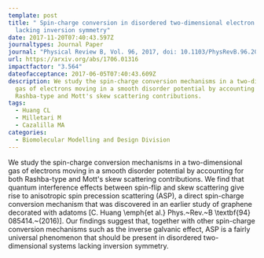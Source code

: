 ```yaml
---
template: post
title: " Spin-charge conversion in disordered two-dimensional electron gases
  lacking inversion symmetry"
date: 2017-11-20T07:40:43.597Z
journaltypes: Journal Paper
journal: "Physical Review B, Vol. 96, 2017, doi: 10.1103/PhysRevB.96.205305"
url: https://arxiv.org/abs/1706.01316
impactfactor: "3.564"
dateofacceptance: 2017-06-05T07:40:43.609Z
description: We study the spin-charge conversion mechanisms in a two-dimensional
  gas of electrons moving in a smooth disorder potential by accounting for both
  Rashba-type and Mott's skew scattering contributions.
tags:
  - Huang CL
  - Milletari M
  - Cazalilla MA
categories:
  - Biomolecular Modelling and Design Division
---
```

<!--StartFragment-->

We study the spin-charge conversion mechanisms in a two-dimensional gas of electrons moving in a smooth disorder potential by accounting for both Rashba-type and Mott's skew scattering contributions. We find that quantum interference effects between spin-flip and skew scattering give rise to anisotropic spin precession scattering (ASP), a direct spin-charge conversion mechanism that was discovered in an earlier study of graphene decorated with adatoms \[C. Huang \emph{et al.} Phys.\~Rev.\~B \textbf{94} 085414.~(2016)]. Our findings suggest that, together with other spin-charge conversion mechanisms such as the inverse galvanic effect, ASP is a fairly universal phenomenon that should be present in disordered two-dimensional systems lacking inversion symmetry.

<!--EndFragment-->